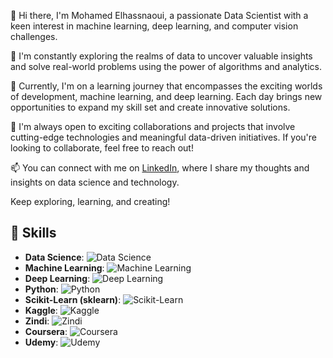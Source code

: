 👋 Hi there, I'm Mohamed Elhassnaoui,
a passionate Data Scientist with a keen interest in machine learning, deep learning, and computer vision challenges.

🔭 I'm constantly exploring the realms of data to uncover valuable insights and solve real-world problems using the power of algorithms and analytics.

🌱 Currently, I'm on a learning journey that encompasses the exciting worlds of development, machine learning, and deep learning. Each day brings new opportunities to expand my skill set and create innovative solutions.

💼 I'm always open to exciting collaborations and projects that involve cutting-edge technologies and meaningful data-driven initiatives. If you're looking to collaborate, feel free to reach out!

📫 You can connect with me on [LinkedIn](https://www.linkedin.com/in/mohamed-elhassnaoui-7a2162211/), where I share my thoughts and insights on data science and technology.

Keep exploring, learning, and creating!

<!---
Elhassnaoui2001/Elhassnaoui2001 is a ✨ special ✨ repository because its `README.md` (this file) appears on your GitHub profile.
You can click the Preview link to take a look at your changes.
--->
<!-- My Skills -->
## 💼 Skills

- **Data Science**: ![Data Science](https://www.google.com/search?sca_esv=573154237&sxsrf=AM9HkKmf3xCYYhhRmybG3EkiDHm4_2gjFA:1697193454991&q=kaggle+image&tbm=isch&source=lnms&sa=X&ved=2ahUKEwjbvP-n6vKBAxUKRKQEHQ8QB1YQ0pQJegQICRAB&biw=1366&bih=625&dpr=1#imgrc=QMtg62gZDk9HdM)
- **Machine Learning**: ![Machine Learning](https://your-image-url.com/ml-icon.png)
- **Deep Learning**: ![Deep Learning](https://your-image-url.com/deep-learning-icon.png)
- **Python**: ![Python](https://your-image-url.com/python-icon.png)
- **Scikit-Learn (sklearn)**: ![Scikit-Learn](https://your-image-url.com/sklearn-icon.png)
- **Kaggle**: ![Kaggle](https://your-image-url.com/kaggle-icon.png)
- **Zindi**: ![Zindi](https://your-image-url.com/zindi-icon.png)
- **Coursera**: ![Coursera](https://your-image-url.com/coursera-icon.png)
- **Udemy**: ![Udemy](https://your-image-url.com/udemy-icon.png)
